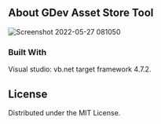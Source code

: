 <!-- ABOUT THE PROJECT -->
## About GDev Asset Store Tool

![Screenshot 2022-05-27 081050](https://user-images.githubusercontent.com/75917656/170728155-79a64cf1-a65e-4308-9d08-fbb2ad4239d8.png)


<!-- BUILT WITH  -->
### Built With

Visual studio: vb<span>.net</span> target framework 4.7.2.

<!-- LICENSE -->
## License

Distributed under the MIT License.
